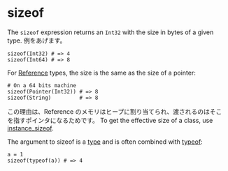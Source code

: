 # sizeof

The `sizeof` expression returns an `Int32` with the size in bytes of a given type. 例をあげます。

```crystal
sizeof(Int32) # => 4
sizeof(Int64) # => 8
```

For [Reference](http://crystal-lang.org/api/Reference.html) types, the size is the same as the size of a pointer:

```crystal
# On a 64 bits machine
sizeof(Pointer(Int32)) # => 8
sizeof(String)         # => 8
```

この理由は、Reference のメモリはヒープに割り当てられ、渡されるのはそこを指すポインタになるためです。
To get the effective size of a class, use [instance_sizeof](instance_sizeof.html).

The argument to sizeof is a [type](type_grammar.html) and is often combined with [typeof](typeof.html):

```crystal
a = 1
sizeof(typeof(a)) # => 4
```
